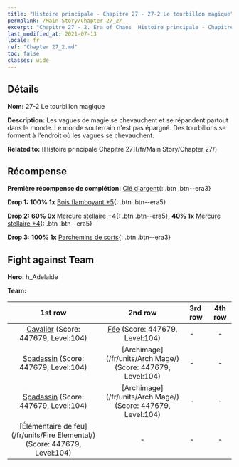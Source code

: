 ```yaml
---
title: "Histoire principale - Chapitre 27 - 27-2 Le tourbillon magique"
permalink: /Main Story/Chapter 27_2/
excerpt: "Chapitre 27 - 2. Era of Chaos  Histoire principale - Chapitre 27_2. 27-2 Le tourbillon magique"
last_modified_at: 2021-07-13
locale: fr
ref: "Chapter 27_2.md"
toc: false
classes: wide
---
```


## Détails

 **Nom:** 27-2 Le tourbillon magique

 **Description:** Les vagues de magie se chevauchent et se répandent partout dans le monde. Le monde souterrain n'est pas épargné. Des tourbillons se forment à l'endroit où les vagues se chevauchent.

 **Related to:** [Histoire principale Chapitre 27](/fr/Main Story/Chapter 27/)

## Récompense

 **Première récompense de complétion:** [Clé d'argent](/ItemsFR/con_693/){: .btn .btn--era3}

 **Drop 1:** **100% 1x** [Bois flamboyant +5](/ItemsFR/mat_97/){: .btn .btn--era5}

 **Drop 2:** **60% 0x** [Mercure stellaire +4](/ItemsFR/mat_91/){: .btn .btn--era5}, **40% 1x** [Mercure stellaire +4](/ItemsFR/mat_91/){: .btn .btn--era5}

 **Drop 3:** **100% 1x** [Parchemins de sorts](/ItemsFR/con_694/){: .btn .btn--era3}


## Fight against Team
 **Hero:** h_Adelaide

 **Team:**


  | 1st row | 2nd row | 3rd row | 4th row |
  |:----:|:----:|:----|:----:|
  | [Cavalier](/fr/units/Cavalier/) (Score: 447679, Level:104)  | [Fée](/fr/units/Sprite/) (Score: 447679, Level:104)  | - | - |
  | [Spadassin](/fr/units/Swordsman/) (Score: 447679, Level:104)  | [Archimage](/fr/units/Arch Mage/) (Score: 447679, Level:104)  | - | - |
  | [Spadassin](/fr/units/Swordsman/) (Score: 447679, Level:104)  | [Archimage](/fr/units/Arch Mage/) (Score: 447679, Level:104)  | - | - |
  | [Élémentaire de feu](/fr/units/Fire Elemental/) (Score: 447679, Level:104)  | - | - | - |



